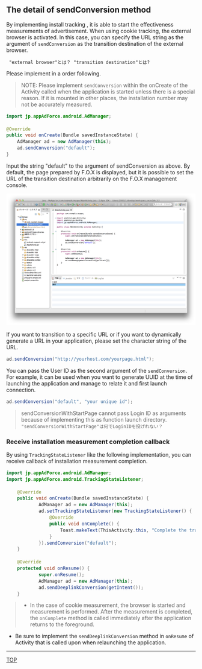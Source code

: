## The detail of sendConversion method

By implementing install tracking , it is able to start the effectiveness measurements of advertisement. When using cookie tracking, the external browser is activated. In this case, you can specify the URL string as the argument of `sendConversion` as the transition destination of the external browser.

<code> "external browser"とは？ "transition destination"とは? </code>

Please implement in a order following.

> NOTE:
Please implement `sendConversion` within the onCreate of the Activity called when the application is started unless there is a special reason. If it is mounted in other places, the installation number may not be accurately measured.

```java
import jp.appAdForce.android.AdManager;

@Override
public void onCreate(Bundle savedInstanceState) {
	AdManager ad = new AdManager(this);
	ad.sendConversion("default");
}
```

Input the string "default" to the argument of sendConversion as above. By default, the page prepared by F.O.X is displayed, but it is possible to set the URL of the transition destination arbitrarily on the F.O.X management console.

![sendConversion01](./img01.png)

If you want to transition to a specific URL or if you want to dynamically generate a URL in your application, please set the character string of the URL.

```java
ad.sendConversion("http://yourhost.com/yourpage.html");
```

You can pass the User ID as the second argument of the `sendConversion`. For example, it can be used when you want to generate UUID at the time of launching the application and manage to relate it and first launch connection.

```java
ad.sendConversion("default", "your unique id");
```
> sendConversionWithStartPage cannot pass Login ID as arguments because of implementing this as function launch directory.
<code> "sendConversionWithStartPage"は何でLoginIDを投げれない？ </code>

### Receive installation measurement completion callback

By using `TrackingStateListener` like the following implementation, you can receive callback of installation measurement completion.

```java
import jp.appAdForce.android.AdManager;
import jp.appAdForce.android.TrackingStateListener;

	@Override
	public void onCreate(Bundle savedInstanceState) {
			AdManager ad = new AdManager(this);
			ad.setTrackingStateListener(new TrackingStateListener() {
				@Override
				public void onComplete() {
					Toast.makeText(ThisActivity.this, "Complete the tracking", Toast.LENGTH_LONG).show();
				}
			}).sendConversion("default");
	}

	@Override
	protected void onResume() {
			super.onResume();
			AdManager ad = new AdManager(this);
			ad.sendDeeplinkConversion(getIntent());
	}
```

> * In the case of cookie measurement, the browser is started and measurement is performed.
After the measurement is completed, the `onComplete` method is called immediately after the application returns to the foreground.
* Be sure to implement the `sendDeeplinkConversion` method in `onResume` of Activity that is called upon when relaunching the application.

---
[TOP](/lang/en/README.md)
